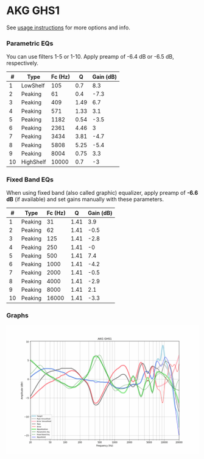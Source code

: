 # AKG GHS1
See [usage instructions](https://github.com/jaakkopasanen/AutoEq#usage) for more options and info.

### Parametric EQs
You can use filters 1-5 or 1-10. Apply preamp of -6.4 dB or -6.5 dB, respectively.

|   # | Type      |   Fc (Hz) |    Q |   Gain (dB) |
|-----|-----------|-----------|------|-------------|
|   1 | LowShelf  |       105 | 0.7  |         8.3 |
|   2 | Peaking   |        61 | 0.4  |        -7.3 |
|   3 | Peaking   |       409 | 1.49 |         6.7 |
|   4 | Peaking   |       571 | 1.33 |         3.1 |
|   5 | Peaking   |      1182 | 0.54 |        -3.5 |
|   6 | Peaking   |      2361 | 4.46 |         3   |
|   7 | Peaking   |      3434 | 3.81 |        -4.7 |
|   8 | Peaking   |      5808 | 5.25 |        -5.4 |
|   9 | Peaking   |      8004 | 0.75 |         3.3 |
|  10 | HighShelf |     10000 | 0.7  |        -3   |

### Fixed Band EQs
When using fixed band (also called graphic) equalizer, apply preamp of **-6.6 dB** (if available) and set gains manually with these parameters.

|   # | Type    |   Fc (Hz) |    Q |   Gain (dB) |
|-----|---------|-----------|------|-------------|
|   1 | Peaking |        31 | 1.41 |         3.9 |
|   2 | Peaking |        62 | 1.41 |        -0.5 |
|   3 | Peaking |       125 | 1.41 |        -2.8 |
|   4 | Peaking |       250 | 1.41 |        -0   |
|   5 | Peaking |       500 | 1.41 |         7.4 |
|   6 | Peaking |      1000 | 1.41 |        -4.2 |
|   7 | Peaking |      2000 | 1.41 |        -0.5 |
|   8 | Peaking |      4000 | 1.41 |        -2.9 |
|   9 | Peaking |      8000 | 1.41 |         2.1 |
|  10 | Peaking |     16000 | 1.41 |        -3.3 |

### Graphs
![](./AKG%20GHS1.png)
